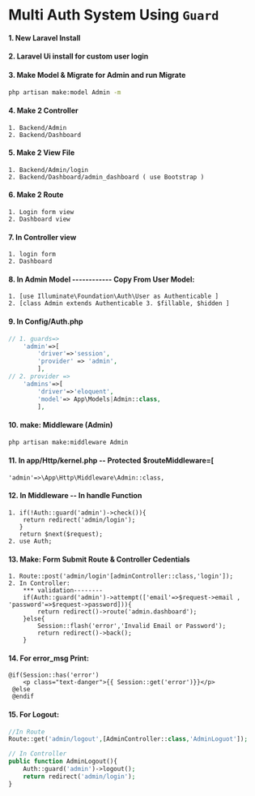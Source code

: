 # Multi Auth System Using ```Guard```
#### 1. New Laravel Install

#### 2. Laravel Ui install for custom user login

#### 3. Make Model & Migrate for Admin and run Migrate
```sh
php artisan make:model Admin -m
```
#### 4. Make 2 Controller
	1. Backend/Admin 
 	2. Backend/Dashboard
#### 5. Make 2 View File 
	1. Backend/Admin/login 
 	2. Backend/Dashboard/admin_dashboard ( use Bootstrap )
#### 6. Make 2 Route 
	1. Login form view 
 	2. Dashboard view
#### 7. In Controller view 
	1. login form 
 	2. Dashboard
#### 8. In Admin Model ------------ Copy From User Model: 
	1. [use Illuminate\Foundation\Auth\User as Authenticable ]
	2. [class Admin extends Authenticable 3. $fillable, $hidden ]

#### 9. In Config/Auth.php 
```php
// 1. guards=>
	'admin'=>[
		'driver'=>'session',
		'provider' => 'admin',
		],
// 2. provider => 
	'admins'=>[
		'driver'=>'eloquent',
		'model'=> App\Models|Admin::class,
		],
```
#### 10. make: Middleware (Admin)
```sh
php artisan make:middleware Admin
```
#### 11. In app/Http/kernel.php -- Protected $routeMiddleware=[
	'admin'=>\App\Http\Middleware\Admin::class,

#### 12. In Middleware -- In handle Function
	1. if(!Auth::guard('admin')->check()){
		return redirect('admin/login');
	   }
	   return $next($request);
	2. use Auth;

#### 13. Make: Form Submit Route & Controller Cedentials 
 	1. Route::post('admin/login'[adminController::class,'login']);
	2. In Controller: 
		*** validation--------
		if(Auth::guard('admin')->attempt(['email'=>$request->email , 'password'=>$request->password])){
			return redirect()->route('admin.dashboard');
		}else{
			Session::flash('error','Invalid Email or Password');
			return redirect()->back();
		}

#### 14. For error_msg Print: 
	@if(Session::has('error')
		<p class="text-danger">{{ Session::get('error')}}</p>
	 @else
	 @endif

#### 15. For Logout: 
```php
//In Route 
Route::get('admin/logout',[AdminController::class,'AdminLoguot']);

// In Controller
public function AdminLogout(){
	Auth::guard('admin')->logout();
	return redirect('admin/login');
} 
		
```



